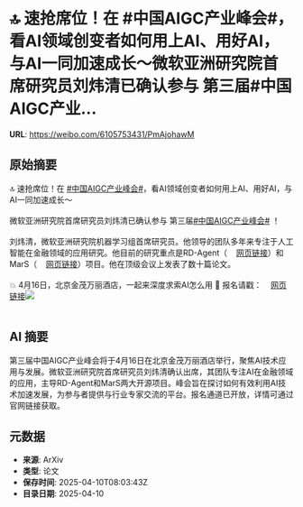 # 🔝 速抢席位！在 #中国AIGC产业峰会#，看AI领域创变者如何用上AI、用好AI，与AI一同加速成长～微软亚洲研究院首席研究员刘炜清已确认参与 第三届#中国AIGC产业...

**URL**: https://weibo.com/6105753431/PmAjohawM

## 原始摘要

🔝 速抢席位！在 <a href="https://m.weibo.cn/search?containerid=231522type%3D1%26t%3D10%26q%3D%23%E4%B8%AD%E5%9B%BDAIGC%E4%BA%A7%E4%B8%9A%E5%B3%B0%E4%BC%9A%23&amp;extparam=%23%E4%B8%AD%E5%9B%BDAIGC%E4%BA%A7%E4%B8%9A%E5%B3%B0%E4%BC%9A%23" data-hide=""><span class="surl-text">#中国AIGC产业峰会#</span></a>，看AI领域创变者如何用上AI、用好AI，与AI一同加速成长～<br><br>微软亚洲研究院首席研究员刘炜清已确认参与 第三届<a href="https://m.weibo.cn/search?containerid=231522type%3D1%26t%3D10%26q%3D%23%E4%B8%AD%E5%9B%BDAIGC%E4%BA%A7%E4%B8%9A%E5%B3%B0%E4%BC%9A%23&amp;extparam=%23%E4%B8%AD%E5%9B%BDAIGC%E4%BA%A7%E4%B8%9A%E5%B3%B0%E4%BC%9A%23" data-hide=""><span class="surl-text">#中国AIGC产业峰会#</span></a> ！<br><br>刘炜清，微软亚洲研究院机器学习组首席研究员。他领导的团队多年来专注于人工智能在金融领域的应用研究。他目前的研究重点是RD-Agent（<a href="https://weibo.cn/sinaurl?u=https%3A%2F%2Fgithub.com%2Fmicrosoft%2Frd-agent" data-hide=""><span class="url-icon"><img style="width: 1rem;height: 1rem" src="https://h5.sinaimg.cn/upload/2015/09/25/3/timeline_card_small_web_default.png" referrerpolicy="no-referrer"></span><span class="surl-text">网页链接</span></a>）和MarS（<a href="https://weibo.cn/sinaurl?u=https%3A%2F%2Fgithub.com%2Fmicrosoft%2Fmars" data-hide=""><span class="url-icon"><img style="width: 1rem;height: 1rem" src="https://h5.sinaimg.cn/upload/2015/09/25/3/timeline_card_small_web_default.png" referrerpolicy="no-referrer"></span><span class="surl-text">网页链接</span></a>）项目。他在顶级会议上发表了数十篇论文。<br><br>💥 4月16日，北京金茂万丽酒店，一起来深度求索AI怎么用 🙌 报名请戳：<a href="https://weibo.cn/sinaurl?u=https%3A%2F%2Fhdxu.cn%2FArf5" data-hide=""><span class="url-icon"><img style="width: 1rem;height: 1rem" src="https://h5.sinaimg.cn/upload/2015/09/25/3/timeline_card_small_web_default.png" referrerpolicy="no-referrer"></span><span class="surl-text">网页链接</span></a><img style="" src="https://tvax3.sinaimg.cn/large/006Fd7o3gy1i0bi31mhtrj30yi1pcner.jpg" referrerpolicy="no-referrer"><br><br>

## AI 摘要

第三届中国AIGC产业峰会将于4月16日在北京金茂万丽酒店举行，聚焦AI技术应用与发展。微软亚洲研究院首席研究员刘炜清确认出席，其团队专注AI在金融领域的应用，主导RD-Agent和MarS两大开源项目。峰会旨在探讨如何有效利用AI技术加速发展，为参与者提供与行业专家交流的平台。报名通道已开放，详情可通过官网链接获取。

## 元数据

- **来源**: ArXiv
- **类型**: 论文
- **保存时间**: 2025-04-10T08:03:43Z
- **目录日期**: 2025-04-10
